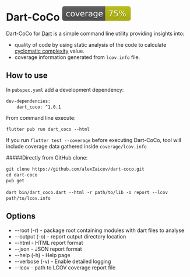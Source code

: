 # Dart-CoCo ![Coverage](https://raw.githubusercontent.com/alexZaicev/dart-coco/master/coverage_badge.svg?sanitize=true)

Dart-CoCo for [Dart](https://www.dartlang.org/) is a simple command line utility providing insights into:
 * quality of code by using static analysis of the code to calculate 
[cyclomatic complexity](https://en.wikipedia.org/wiki/Cyclomatic_complexity) value.
 * coverage information generated from `lcov.info` file.  

## How to use

In `pubspec.yaml` add a development dependency:
```
dev-dependencies:
    dart_coco: ^1.0.1
```

From command line execute:
```
flutter pub run dart_coco --html
```
If you run `flutter test --coverage` before executing Dart-CoCo, tool will include coverage data gathered inside `coverage/lcov.info`

#####Directly from GitHub clone:

```
git clone https://github.com/alexZaicev/dart-coco.git
cd dart-coco
pub get

dart bin/dart_coco.dart --html -r path/to/lib -o report --lcov path/to/lcov.info
```

## Options

 * --root (-r) - package root containing modules with dart files to analyse
 * --output (-o) - report output directory location
 * --html - HTML report format
 * --json - JSON report format
 * --help (-h) - Help page
 * --verbose (-v) - Enable detailed logging
 * --lcov - path to LCOV coverage report file
